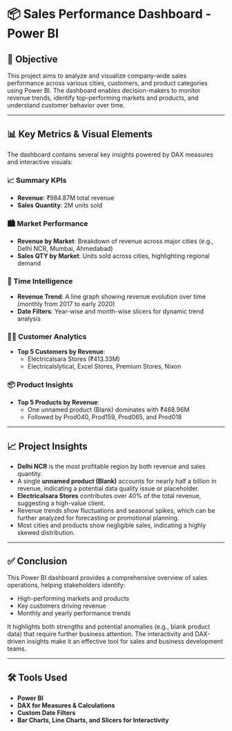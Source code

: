 # 📦 Sales Performance Dashboard - Power BI

## 📌 Objective

This project aims to analyze and visualize company-wide sales performance across various cities, customers, and product categories using Power BI. The dashboard enables decision-makers to monitor revenue trends, identify top-performing markets and products, and understand customer behavior over time.

---

## 📊 Key Metrics & Visual Elements

The dashboard contains several key insights powered by DAX measures and interactive visuals:

### 📈 Summary KPIs
- **Revenue**: ₹984.87M total revenue
- **Sales Quantity**: 2M units sold

### 🏙️ Market Performance
- **Revenue by Market**: Breakdown of revenue across major cities (e.g., Delhi NCR, Mumbai, Ahmedabad)
- **Sales QTY by Market**: Units sold across cities, highlighting regional demand

### 📅 Time Intelligence
- **Revenue Trend**: A line graph showing revenue evolution over time (monthly from 2017 to early 2020)
- **Date Filters**: Year-wise and month-wise slicers for dynamic trend analysis

### 🧑‍💼 Customer Analytics
- **Top 5 Customers by Revenue**:
  - Electricalsara Stores (₹413.33M)
  - Electricalslytical, Excel Stores, Premium Stores, Nixon

### 📦 Product Insights
- **Top 5 Products by Revenue**:
  - One unnamed product (Blank) dominates with ₹468.96M
  - Followed by Prod040, Prod159, Prod065, and Prod018

---

## 📈 Project Insights

- **Delhi NCR** is the most profitable region by both revenue and sales quantity.
- A single **unnamed product (Blank)** accounts for nearly half a billion in revenue, indicating a potential data quality issue or placeholder.
- **Electricalsara Stores** contributes over 40% of the total revenue, suggesting a high-value client.
- Revenue trends show fluctuations and seasonal spikes, which can be further analyzed for forecasting or promotional planning.
- Most cities and products show negligible sales, indicating a highly skewed distribution.

---

## ✅ Conclusion

This Power BI dashboard provides a comprehensive overview of sales operations, helping stakeholders identify:
- High-performing markets and products
- Key customers driving revenue
- Monthly and yearly performance trends

It highlights both strengths and potential anomalies (e.g., blank product data) that require further business attention. The interactivity and DAX-driven insights make it an effective tool for sales and business development teams.

---

## 🛠 Tools Used

- **Power BI**
- **DAX for Measures & Calculations**
- **Custom Date Filters**
- **Bar Charts, Line Charts, and Slicers for Interactivity**
